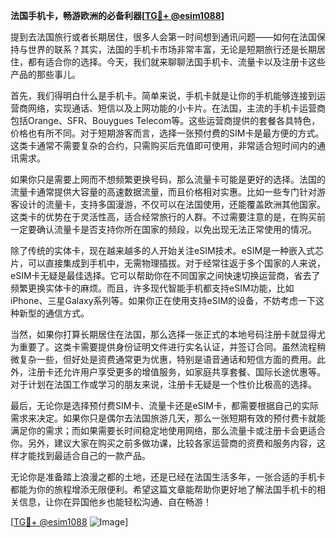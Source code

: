 **法国手机卡，畅游欧洲的必备利器[[TG💪+ @esim1088](https://t.me/s/esim1088)]**

提到去法国旅行或者长期居住，很多人会第一时间想到通讯问题——如何在法国保持与世界的联系？其实，法国的手机卡市场非常丰富，无论是短期旅行还是长期居住，都有适合你的选择。今天，我们就来聊聊法国手机卡、流量卡以及注册卡这些产品的那些事儿。

首先，我们得明白什么是手机卡。简单来说，手机卡就是让你的手机能够连接到运营商网络，实现通话、短信以及上网功能的小卡片。在法国，主流的手机卡运营商包括Orange、SFR、Bouygues Telecom等。这些运营商提供的套餐各具特色，价格也有所不同。对于短期游客而言，选择一张预付费的SIM卡是最方便的方式。这类卡通常不需要复杂的合约，只需购买后充值即可使用，非常适合短时间内的通讯需求。

如果你只是需要上网而不想频繁更换号码，那么流量卡可能是更好的选择。法国的流量卡通常提供大容量的高速数据流量，而且价格相对实惠。比如一些专门针对游客设计的流量卡，支持多国漫游，不仅可以在法国使用，还能覆盖欧洲其他国家。这类卡的优势在于灵活性高，适合经常旅行的人群。不过需要注意的是，在购买前一定要确认流量卡是否支持你所在国家的频段，以免出现无法正常使用的情况。

除了传统的实体卡，现在越来越多的人开始关注eSIM技术。eSIM是一种嵌入式芯片，可以直接集成到手机中，无需物理插拔。对于经常往返于多个国家的人来说，eSIM卡无疑是最佳选择。它可以帮助你在不同国家之间快速切换运营商，省去了频繁更换实体卡的麻烦。而且，许多现代智能手机都支持eSIM功能，比如iPhone、三星Galaxy系列等。如果你正在使用支持eSIM的设备，不妨考虑一下这种新型的通信方式。

当然，如果你打算长期居住在法国，那么选择一张正式的本地号码注册卡就显得尤为重要了。这类卡需要提供身份证明文件进行实名认证，并签订合同。虽然流程稍微复杂一些，但好处是资费通常更为优惠，特别是语音通话和短信方面的费用。此外，注册卡还允许用户享受更多的增值服务，如家庭共享套餐、国际长途优惠等。对于计划在法国工作或学习的朋友来说，注册卡无疑是一个性价比极高的选择。

最后，无论你是选择预付费SIM卡、流量卡还是eSIM卡，都需要根据自己的实际需求来决定。如果你只是偶尔去法国旅游几天，那么一张短期有效的预付费卡就能满足你的需求；而如果需要长时间稳定地使用网络，那么流量卡或注册卡会更适合你。另外，建议大家在购买之前多做功课，比较各家运营商的资费和服务内容，这样才能找到最适合自己的一款产品。

无论你是准备踏上浪漫之都的土地，还是已经在法国生活多年，一张合适的手机卡都能为你的旅程增添无限便利。希望这篇文章能帮助你更好地了解法国手机卡的相关信息，让你在异国他乡也能轻松沟通、自在畅游！

[[TG💪+ @esim1088](https://t.me/s/esim1088) ![Image](https://i.postimg.cc/4NQfJmqS/Snipaste-2025-05-13-00-14-12.png)]